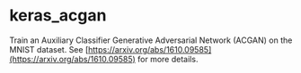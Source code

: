 # keras_acgan

Train an Auxiliary Classifier Generative Adversarial Network (ACGAN) on the MNIST dataset. 
See [https://arxiv.org/abs/1610.09585](https://arxiv.org/abs/1610.09585) for more details.